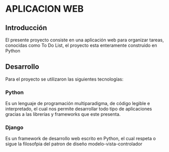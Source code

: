 # APLICACION WEB 
## Introducción
El presente proyecto consiste en una aplicación web para organizar tareas, conocidas como To Do List, el proyecto esta enteramente construido en Python 

## Desarrollo
Para el proyecto se utilizaron las siguientes tecnologías:
### Python
Es un lenguaje de programación multiparadigma, de código legible e interpretado, el cual nos permite desarrollar todo tipo de aplicaciones gracias a las librerías y frameworks que este presenta.
### Django
Es un framework de desarrollo web escrito en Python, el cual respeta o sigue la filosofpia del patron de diseño modelo-vista-controlador
